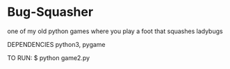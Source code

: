 # Bug-Squasher
one of my old python games where you play a foot that squashes ladybugs

DEPENDENCIES 
  python3, pygame
  
 TO RUN:
   $ python game2.py
  
